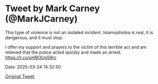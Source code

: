 # Tweet by Mark Carney (@MarkJCarney)

This type of violence is not an isolated incident. Islamophobia is real, it is dangerous, and it must stop.

I offer my support and prayers to the victim of this terrible act and am relieved that the police acted quickly and made an arrest. https://t.co/uHM3Ug59rc

Date: 2025-03-24 14:32:50

[Original Tweet](https://x.com/MarkJCarney/status/1904179605532995836)
